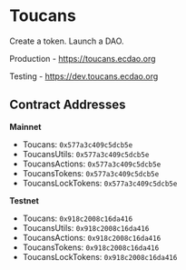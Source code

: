 # Toucans

Create a token. Launch a DAO.

Production - https://toucans.ecdao.org

Testing - https://dev.toucans.ecdao.org

## Contract Addresses

**Mainnet**

- Toucans: `0x577a3c409c5dcb5e`
- ToucansUtils: `0x577a3c409c5dcb5e`
- ToucansActions: `0x577a3c409c5dcb5e`
- ToucansTokens: `0x577a3c409c5dcb5e`
- ToucansLockTokens: `0x577a3c409c5dcb5e`

**Testnet**

- Toucans: `0x918c2008c16da416`
- ToucansUtils: `0x918c2008c16da416`
- ToucansActions: `0x918c2008c16da416`
- ToucansTokens: `0x918c2008c16da416`
- ToucansLockTokens: `0x918c2008c16da416`